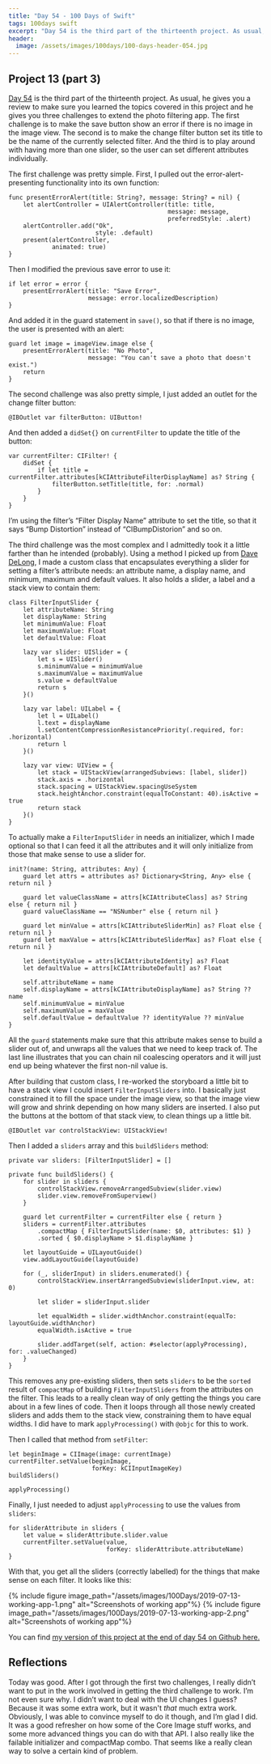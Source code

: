 ```yaml
---
title: "Day 54 - 100 Days of Swift"
tags: 100days swift
excerpt: "Day 54 is the third part of the thirteenth project. As usual, he gives you a review to make sure you learned the topics covered in this project and he gives you three challenges to extend the photo filtering app.  The first challenge is to make the save button show an error if there is no image in the image view. The second is to make the change filter button set its title to be the name of the currently selected filter. And the third is to play around with having more than one slider, so the user can set different attributes individually."
header:
  image: /assets/images/100days/100-days-header-054.jpg
---
```

## Project 13 (part 3)
[Day 54](https://www.hackingwithswift.com/100/54) is the third part of the thirteenth project. As usual, he gives you a review to make sure you learned the topics covered in this project and he gives you three challenges to extend the photo filtering app.  The first challenge is to make the save button show an error if there is no image in the image view. The second is to make the change filter button set its title to be the name of the currently selected filter. And the third is to play around with having more than one slider, so the user can set different attributes individually.

The first challenge was pretty simple. First, I pulled out the error-alert-presenting functionality into its own function:
```
func presentErrorAlert(title: String?, message: String? = nil) {
    let alertController = UIAlertController(title: title,
                                            message: message,
                                            preferredStyle: .alert)
    alertController.add("Ok",
                        style: .default)
    present(alertController,
            animated: true)
}
```

Then I modified the previous save error to use it:
```
if let error = error {
    presentErrorAlert(title: "Save Error",
                      message: error.localizedDescription)
}
```

And added it in the guard statement in `save()`, so that if there is no image, the user is presented with an alert:
```
guard let image = imageView.image else {
    presentErrorAlert(title: "No Photo",
                      message: "You can't save a photo that doesn't exist.")
    return
}
```

The second challenge was also pretty simple, I just added an outlet for the change filter button:
```
@IBOutlet var filterButton: UIButton!
```

And then added a `didSet{}` on `currentFilter` to update the title of the button:
```
var currentFilter: CIFilter! {
    didSet {
        if let title = currentFilter.attributes[kCIAttributeFilterDisplayName] as? String {
            filterButton.setTitle(title, for: .normal)
        }
    }
}
```
I’m using the filter’s “Filter Display Name” attribute to set the title, so that it says “Bump Distortion” instead of “CIBumpDistorion” and so on.

The third challenge was the most complex and I admittedly took it a little farther than he intended (probably). Using a method I picked up from [Dave DeLong](https://davedelong.com/), I made a custom class that encapsulates everything a slider for setting a filter’s attribute needs: an attribute name, a display name, and minimum, maximum and default values. It also holds a slider, a label and a stack view to contain them:

```
class FilterInputSlider {
    let attributeName: String
    let displayName: String
    let minimumValue: Float
    let maximumValue: Float
    let defaultValue: Float

    lazy var slider: UISlider = {
        let s = UISlider()
        s.minimumValue = minimumValue
        s.maximumValue = maximumValue
        s.value = defaultValue
        return s
    }()

    lazy var label: UILabel = {
        let l = UILabel()
        l.text = displayName
        l.setContentCompressionResistancePriority(.required, for: .horizontal)
        return l
    }()

    lazy var view: UIView = {
        let stack = UIStackView(arrangedSubviews: [label, slider])
        stack.axis = .horizontal
        stack.spacing = UIStackView.spacingUseSystem
        stack.heightAnchor.constraint(equalToConstant: 40).isActive = true
        return stack
    }()
}
```

To actually make a `FilterInputSlider`  in needs an initializer, which I made optional so that  I can feed it all the attributes and it will only initialize from those that make sense to use a slider for.

```
init?(name: String, attributes: Any) {
    guard let attrs = attributes as? Dictionary<String, Any> else { return nil }

    guard let valueClassName = attrs[kCIAttributeClass] as? String else { return nil }
    guard valueClassName == "NSNumber" else { return nil }

    guard let minValue = attrs[kCIAttributeSliderMin] as? Float else { return nil }
    guard let maxValue = attrs[kCIAttributeSliderMax] as? Float else { return nil }

    let identityValue = attrs[kCIAttributeIdentity] as? Float
    let defaultValue = attrs[kCIAttributeDefault] as? Float

    self.attributeName = name
    self.displayName = attrs[kCIAttributeDisplayName] as? String ?? name
    self.minimumValue = minValue
    self.maximumValue = maxValue
    self.defaultValue = defaultValue ?? identityValue ?? minValue
}
```
All the `guard` statements make sure that this attribute makes sense to build a slider out of, and unwraps all the values that we need to keep track of. The last line illustrates that you can chain nil coalescing operators and it will just end up being whatever the first non-nil value is.

After building that custom class, I re-worked the storyboard a little bit to have a stack view I could insert `FilterInputSliders` into. I basically just constrained it to fill the space under the image view, so that the image view will grow and shrink depending on how many sliders are inserted. I also put the buttons at the bottom of that stack view, to clean things up a little bit.

```
@IBOutlet var controlStackView: UIStackView!
```

Then I added a `sliders` array and this `buildSliders` method:
```
private var sliders: [FilterInputSlider] = []

private func buildSliders() {
    for slider in sliders {
        controlStackView.removeArrangedSubview(slider.view)
        slider.view.removeFromSuperview()
    }

    guard let currentFilter = currentFilter else { return }
    sliders = currentFilter.attributes
        .compactMap { FilterInputSlider(name: $0, attributes: $1) }
        .sorted { $0.displayName > $1.displayName }

    let layoutGuide = UILayoutGuide()
    view.addLayoutGuide(layoutGuide)

    for (_, sliderInput) in sliders.enumerated() {
        controlStackView.insertArrangedSubview(sliderInput.view, at: 0)

        let slider = sliderInput.slider

        let equalWidth = slider.widthAnchor.constraint(equalTo: layoutGuide.widthAnchor)
        equalWidth.isActive = true

        slider.addTarget(self, action: #selector(applyProcessing), for: .valueChanged)
    }
}
```
This removes any pre-existing sliders, then sets `sliders` to be the `sorted` result of `compactMap` of building `FilterInputSliders` from the attributes on the filter. This leads to a really clean way of only getting the things you care about in a few lines of code. Then it loops through all those newly created sliders and adds them to the stack view, constraining them to have equal widths. I did have to mark `applyProcessing()` with `@objc` for this to work.

Then I called that method from `setFilter`:
```
let beginImage = CIImage(image: currentImage)
currentFilter.setValue(beginImage,
                       forKey: kCIInputImageKey)
buildSliders()

applyProcessing()
```

Finally, I just needed to adjust `applyProcessing` to use the values from `sliders`:
```
for sliderAttribute in sliders {
    let value = sliderAttribute.slider.value
    currentFilter.setValue(value,
                           forKey: sliderAttribute.attributeName)
}
```

With that, you get all the sliders (correctly labelled) for the things that make sense on each filter. It looks like this:

{% include figure image_path="/assets/images/100Days/2019-07-13-working-app-1.png" alt="Screenshots of working app"%}
{% include figure image_path="/assets/images/100Days/2019-07-13-working-app-2.png" alt="Screenshots of working app"%}

You can find [my version of this project at the end of day 54 on Github here.](https://github.com/dillon-mce/100-days-swift-projects/tree/e8e708c3a38272a9312b43207d9c23bc81ce95eb/Project13)

## Reflections
Today was good. After I got through the first two challenges, I really didn’t want to put in the work involved in getting the third challenge to work. I’m not even sure why. I didn’t want to deal with the UI changes I guess? Because it was some extra work, but it wasn't _that_ much extra work. Obviously, I was able to convince myself to do it though, and I’m glad I did. It was a good refresher on how some of the Core Image stuff works, and some more advanced things you can do with that API. I also really like the failable initializer and compactMap combo. That seems like a really clean way to solve a certain kind of problem.

